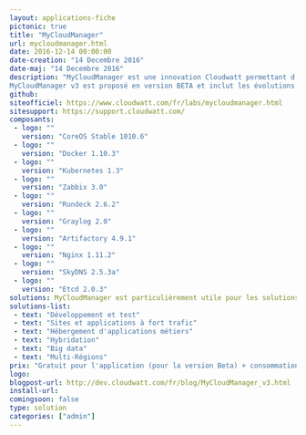 ```yaml
---
layout: applications-fiche
pictonic: true
title: "MyCloudManager"
url: mycloudmanager.html
date: 2016-12-14 00:00:00
date-creation: "14 Decembre 2016"
date-maj: "14 Decembre 2016"
description: "MyCloudManager est une innovation Cloudwatt permettant d’administrer au jour le jour vos instances avec ensemble d’outils opensource leaders sur leurs domaines respectifs. Ainsi, MyCloudManager inclut des services de monitoring, supervision, alerting, log management, synchronisation de temps, planication de taches et backup (snapshot ou soft) des instances Linux du tenant de l'utilisateur. 
MyCloudManager v3 est proposé en version BETA et inclut les évolutions suivantes : multi-tenant, multi-région et monitoring détaillé de MyCloudManager."
github: 
siteofficiel: https://www.cloudwatt.com/fr/labs/mycloudmanager.html
sitesupport: https://support.cloudwatt.com/
composants:
 - logo: ""
   version: "CoreOS Stable 1010.6"
 - logo: ""
   version: "Docker 1.10.3"
 - logo: ""
   version: "Kubernetes 1.3"
 - logo: ""
   version: "Zabbix 3.0"
 - logo: ""
   version: "Rundeck 2.6.2"
 - logo: ""
   version: "Graylog 2.0"
 - logo: ""
   version: "Artifactory 4.9.1"
 - logo: ""
   version: "Nginx 1.11.2"
 - logo: ""
   version: "SkyDNS 2.5.3a"
 - logo: ""
   version: "Etcd 2.0.3" 
solutions: MyCloudManager est particulièrement utile pour les solutions Cloudwatt suivantes :
solutions-list: 
 - text: "Développement et test"
 - text: "Sites et applications à fort trafic"
 - text: "Hébergement d'applications métiers"
 - text: "Hybridation"
 - text: "Big data"
 - text: "Multi-Régions"
prix: "Gratuit pour l'application (pour la version Beta) + consommation à l'usage"
logo: 
blogpost-url: http://dev.cloudwatt.com/fr/blog/MyCloudManager_v3.html
install-url:
comingsoon: false
type: solution
categories: ["admin"]
---
```


